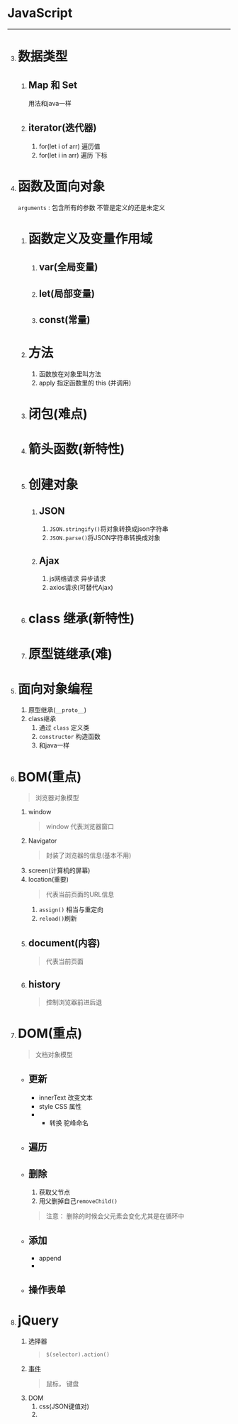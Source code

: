 # JavaScript
---

3. # 数据类型
    1. ## Map 和 Set
        用法和java一样
    2. ##   iterator(迭代器)
        1. for(let i of arr) 遍历值
        2. for(let i in arr) 遍历 下标
4. # 函数及面向对象
    `arguments` : 包含所有的参数 不管是定义的还是未定义
    1. # 函数定义及变量作用域
        1. ## var(全局变量)
        2. ## let(局部变量)
        3. ## const(常量)
    2. # 方法
        1. 函数放在对象里叫方法
        2. apply 指定函数里的 this (并调用)
    3. # 闭包(难点)
    4. # 箭头函数(新特性)
    5. # 创建对象
        1.  ## JSON
            1. `JSON.stringify()`将对象转换成json字符串
            2. `JSON.parse()`将JSON字符串转换成对象
        2. ## Ajax
            1. js网络请求 异步请求
            2. axios请求(可替代Ajax)
    6. # class 继承(新特性)
    7. # 原型链继承(难)
5. # 面向对象编程
    1. 原型继承(`__proto__`)
    2. class继承
        1. 通过 `class` 定义类
        2. `constructor` 构造函数
        3. 和java一样
6. # BOM(重点)
    >  浏览器对象模型
    1.  window
        >  window 代表浏览器窗口
    2.  Navigator
        >  封装了浏览器的信息(基本不用)
    3.  screen(计算机的屏幕)
    4.  location(重要)
        >代表当前页面的URL信息
        1. `assign()` 相当与重定向
        2. `reload()`刷新
    5. ## document(内容)
        > 代表当前页面
    6. ## history
        > 控制浏览器前进后退  
7. # DOM(重点)
    > 文档对象模型
    * ## 更新
        * innerText 改变文本
        * style CSS 属性
        * - 转换 驼峰命名
    * ## 遍历
    * ## 删除
        1. 获取父节点
        2. 用父删掉自己`removeChild()`
        > 注意： 删除的时候会父元素会变化尤其是在循环中
    * ## 添加
        * append
        * 
    * ## 操作表单
8. # jQuery
    1. 选择器
        > `$(selector).action()`
    2. [事件](https://www.runoob.com/jquery/jquery-events.html)
        > 鼠标， 键盘
    3. DOM
        1. css(JSON键值对)
        2. 